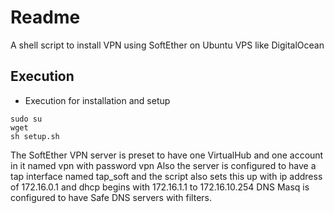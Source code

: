 # Readme

A shell script to install VPN using SoftEther on Ubuntu VPS like DigitalOcean

## Execution

* Execution for installation and setup

```shell
sudo su
wget 
sh setup.sh
```

The SoftEther VPN server is preset to have one VirtualHub and one account in it named vpn with password vpn
Also the server is configured to have a tap interface named tap_soft and the script also sets this up
with ip address of 172.16.0.1 and dhcp begins with 172.16.1.1 to 172.16.10.254
DNS Masq is configured to have Safe DNS servers with filters.


